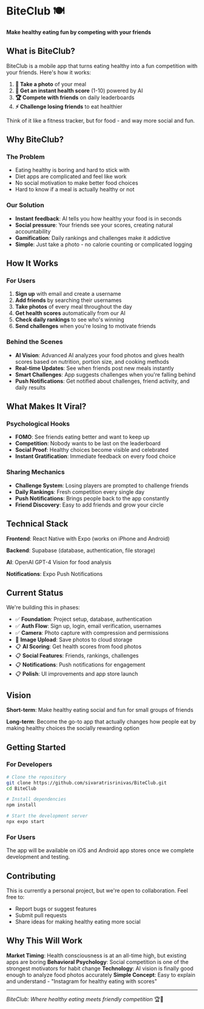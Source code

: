 # BiteClub 🍽️

**Make healthy eating fun by competing with your friends**

## What is BiteClub?

BiteClub is a mobile app that turns eating healthy into a fun competition with your friends. Here's how it works:

1. **📸 Take a photo** of your meal
2. **🤖 Get an instant health score** (1-10) powered by AI 
3. **🏆 Compete with friends** on daily leaderboards
4. **⚡ Challenge losing friends** to eat healthier

Think of it like a fitness tracker, but for food - and way more social and fun.

## Why BiteClub?

### The Problem
- Eating healthy is boring and hard to stick with
- Diet apps are complicated and feel like work
- No social motivation to make better food choices
- Hard to know if a meal is actually healthy or not

### Our Solution
- **Instant feedback**: AI tells you how healthy your food is in seconds
- **Social pressure**: Your friends see your scores, creating natural accountability
- **Gamification**: Daily rankings and challenges make it addictive
- **Simple**: Just take a photo - no calorie counting or complicated logging

## How It Works

### For Users
1. **Sign up** with email and create a username
2. **Add friends** by searching their usernames
3. **Take photos** of every meal throughout the day
4. **Get health scores** automatically from our AI
5. **Check daily rankings** to see who's winning
6. **Send challenges** when you're losing to motivate friends

### Behind the Scenes
- **AI Vision**: Advanced AI analyzes your food photos and gives health scores based on nutrition, portion size, and cooking methods
- **Real-time Updates**: See when friends post new meals instantly
- **Smart Challenges**: App suggests challenges when you're falling behind
- **Push Notifications**: Get notified about challenges, friend activity, and daily results

## What Makes It Viral?

### Psychological Hooks
- **FOMO**: See friends eating better and want to keep up
- **Competition**: Nobody wants to be last on the leaderboard  
- **Social Proof**: Healthy choices become visible and celebrated
- **Instant Gratification**: Immediate feedback on every food choice

### Sharing Mechanics
- **Challenge System**: Losing players are prompted to challenge friends
- **Daily Rankings**: Fresh competition every single day
- **Push Notifications**: Brings people back to the app constantly
- **Friend Discovery**: Easy to add friends and grow your circle

## Technical Stack

**Frontend**: React Native with Expo (works on iPhone and Android)

**Backend**: Supabase (database, authentication, file storage)

**AI**: OpenAI GPT-4 Vision for food analysis

**Notifications**: Expo Push Notifications

## Current Status

We're building this in phases:

- ✅ **Foundation**: Project setup, database, authentication
- ✅ **Auth Flow**: Sign up, login, email verification, usernames  
- ✅ **Camera**: Photo capture with compression and permissions
- 🚧 **Image Upload**: Save photos to cloud storage
- 📋 **AI Scoring**: Get health scores from food photos
- 📋 **Social Features**: Friends, rankings, challenges
- 📋 **Notifications**: Push notifications for engagement
- 📋 **Polish**: UI improvements and app store launch

## Vision

**Short-term**: Make healthy eating social and fun for small groups of friends

**Long-term**: Become the go-to app that actually changes how people eat by making healthy choices the socially rewarding option

## Getting Started

### For Developers
```bash
# Clone the repository
git clone https://github.com/sivaratrisrinivas/BiteClub.git
cd BiteClub

# Install dependencies
npm install

# Start the development server
npx expo start
```

### For Users
The app will be available on iOS and Android app stores once we complete development and testing.

## Contributing

This is currently a personal project, but we're open to collaboration. Feel free to:
- Report bugs or suggest features
- Submit pull requests
- Share ideas for making healthy eating more social

## Why This Will Work

**Market Timing**: Health consciousness is at an all-time high, but existing apps are boring
**Behavioral Psychology**: Social competition is one of the strongest motivators for habit change
**Technology**: AI vision is finally good enough to analyze food photos accurately
**Simple Concept**: Easy to explain and understand - "Instagram for healthy eating with scores"

---

*BiteClub: Where healthy eating meets friendly competition* 🏆🥗 